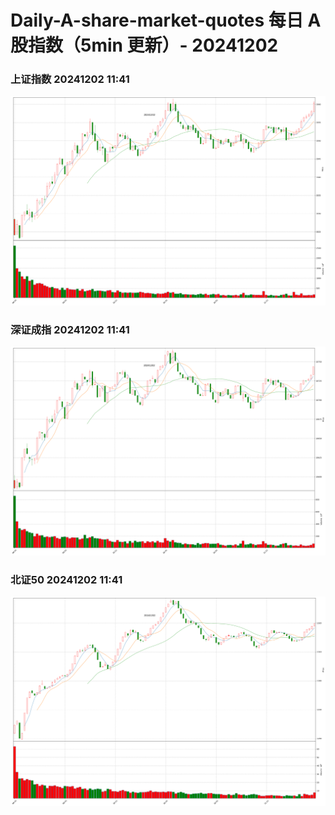 
# Daily-A-share-market-quotes 每日 A 股指数（5min 更新）- 20241202

### 上证指数 20241202 11:41
![](./fig/2024/12/20241202-sh000001.png)

### 深证成指 20241202 11:41
![](./fig/2024/12/20241202-sz399001.png)

### 北证50 20241202 11:41
![](./fig/2024/12/20241202-bj899050.png)
